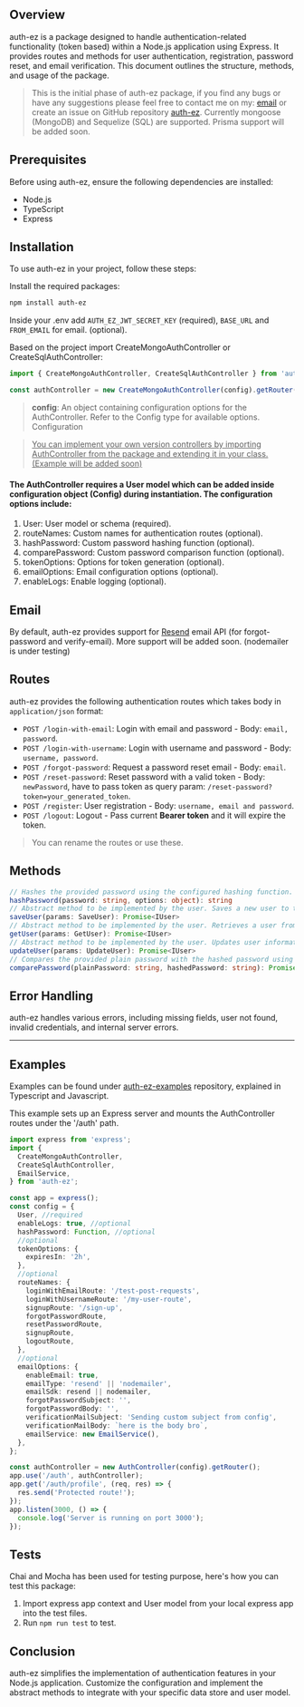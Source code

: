 ## Overview

 auth-ez is a package designed to handle authentication-related functionality (token based) within a Node.js application using Express. It provides routes and methods for user authentication, registration, password reset, and email verification. This document outlines the structure, methods, and usage of the package.

> This is the initial phase of auth-ez package, if you find any bugs or have any suggestions please feel free to contact me on my: [email](mailto:usaid@usaid.dev) or create an issue on GitHub repository [auth-ez](https://www.github.com/usaidpeerzada/auth-ez). Currently mongoose (MongoDB) and Sequelize (SQL) are supported. Prisma support will be added soon.

## Prerequisites

<p>Before using auth-ez, ensure the following dependencies are installed:</p>

- Node.js
- TypeScript
- Express

## Installation

To use auth-ez in your project, follow these steps:

Install the required packages:

```bash
npm install auth-ez
```
Inside your .env add ```AUTH_EZ_JWT_SECRET_KEY``` (required), ```BASE_URL```  and ```FROM_EMAIL``` for email. (optional).

Based on the project import CreateMongoAuthController or CreateSqlAuthController:

```typescript
import { CreateMongoAuthController, CreateSqlAuthController } from 'auth-ez';
```

```typescript
const authController = new CreateMongoAuthController(config).getRouter();
```

> **config**: An object containing configuration options for the AuthController. Refer to the Config type for available options.
> Configuration

> <u>You can implement your own version controllers by importing AuthController from the package and extending it in your class.(Example will be added soon)</u>
#### The AuthController requires a User model which can be added inside configuration object (Config) during instantiation. The configuration options include:

1. User: User model or schema (required).
2. routeNames: Custom names for authentication routes (optional).
3. hashPassword: Custom password hashing function (optional).
4. comparePassword: Custom password comparison function (optional).
5. tokenOptions: Options for token generation (optional).
6. emailOptions: Email configuration options (optional).
7. enableLogs: Enable logging (optional).

## Email

By default, auth-ez provides support for [Resend](https://resend.com/) email API (for forgot-password and verify-email). More support will be added soon. (nodemailer is under testing)

## Routes

auth-ez provides the following authentication routes which takes body in `application/json` format:

- `POST /login-with-email`: Login with email and password - Body: `email, password`.
- `POST /login-with-username`: Login with username and password - Body: `username, password`.
- `POST /forgot-password`: Request a password reset email - Body: `email`.
- `POST /reset-password`: Reset password with a valid token - Body: `newPassword`, have to pass token as query param: `/reset-password?token=your_generated_token`.
- `POST /register`: User registration - Body: `username, email and password`.
- `POST /logout`: Logout - Pass current **Bearer token** and it will expire the token.
 > You can rename the routes or use these.

## Methods

```typescript
// Hashes the provided password using the configured hashing function.
hashPassword(password: string, options: object): string
// Abstract method to be implemented by the user. Saves a new user to the data store.
saveUser(params: SaveUser): Promise<IUser>
// Abstract method to be implemented by the user. Retrieves a user from the data store.
getUser(params: GetUser): Promise<IUser>
// Abstract method to be implemented by the user. Updates user information in the data store.
updateUser(params: UpdateUser): Promise<IUser>
// Compares the provided plain password with the hashed password using the configured comparison function.
comparePassword(plainPassword: string, hashedPassword: string): Promise<boolean>

```

## Error Handling

auth-ez handles various errors, including missing fields, user not found, invalid credentials, and internal server errors.

---

## Examples
Examples can be found under [auth-ez-examples](https://www.github.com/usaidpeerzada/auth-ez-examples) repository, explained in Typescript and Javascript.

This example sets up an Express server and mounts the AuthController routes under the '/auth' path.

```typescript
import express from 'express';
import {
  CreateMongoAuthController,
  CreateSqlAuthController,
  EmailService,
} from 'auth-ez';

const app = express();
const config = {
  User, //required
  enableLogs: true, //optional
  hashPassword: Function, //optional
  //optional
  tokenOptions: {
    expiresIn: '2h',
  },
  //optional
  routeNames: {
    loginWithEmailRoute: '/test-post-requests',
    loginWithUsernameRoute: '/my-user-route',
    signupRoute: '/sign-up',
    forgotPasswordRoute,
    resetPasswordRoute,
    signupRoute,
    logoutRoute,
  },
  //optional
  emailOptions: {
    enableEmail: true,
    emailType: 'resend' || 'nodemailer',
    emailSdk: resend || nodemailer,
    forgotPasswordSubject: '',
    forgotPasswordBody: '',
    verificationMailSubject: 'Sending custom subject from config',
    verificationMailBody: `here is the body bro`,
    emailService: new EmailService(),
  },
};

const authController = new AuthController(config).getRouter();
app.use('/auth', authController);
app.get('/auth/profile', (req, res) => {
  res.send('Protected route!');
});
app.listen(3000, () => {
  console.log('Server is running on port 3000');
});
```
## Tests
Chai and Mocha has been used for testing purpose, here's how you can test this package:
1) Import express app context and User model from your local express app into the test files.
2) Run `npm run test` to test.


## Conclusion

auth-ez simplifies the implementation of authentication features in your Node.js application. Customize the configuration and implement the abstract methods to integrate with your specific data store and user model.
